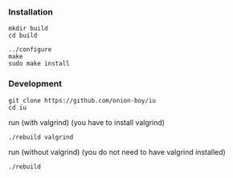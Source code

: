 ### Installation
```
mkdir build
cd build

../configure
make
sudo make install
```

### Development
```
git clone https://github.com/onion-boy/iu
cd iu
```
run (with valgrind) (you have to install valgrind)
```
./rebuild valgrind
```
run (without valgrind) (you do not need to have valgrind installed)
```
./rebuild
```